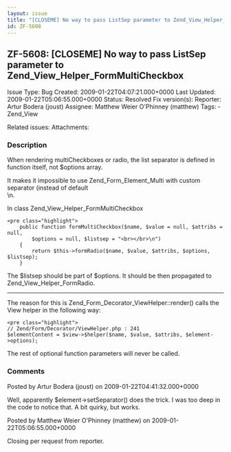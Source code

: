 ```yaml
---
layout: issue
title: "[CLOSEME] No way to pass ListSep parameter to Zend_View_Helper_FormMultiCheckbox"
id: ZF-5608
---
```


ZF-5608: [CLOSEME] No way to pass ListSep parameter to Zend\_View\_Helper\_FormMultiCheckbox
--------------------------------------------------------------------------------------------

 Issue Type: Bug Created: 2009-01-22T04:07:21.000+0000 Last Updated: 2009-01-22T05:06:55.000+0000 Status: Resolved Fix version(s): 
 Reporter:  Artur Bodera (joust)  Assignee:  Matthew Weier O'Phinney (matthew)  Tags: - Zend\_View
 
 Related issues: 
 Attachments: 
### Description

When rendering multiCheckboxes or radio, the list separator is defined in function itself, not $options array.

It makes it impossible to use Zend\_Form\_Element\_Multi with custom separator (instead of default   
\\n.

In class Zend\_View\_Helper\_FormMultiCheckbox

 
    <pre class="highlight">
        public function formMultiCheckbox($name, $value = null, $attribs = null,
            $options = null, $listsep = "<br></br>\n")
        {
            return $this->formRadio($name, $value, $attribs, $options, $listsep);
        }


The $listsep should be part of $options. It should be then propagated to Zend\_View\_Helper\_FormRadio.

- - - - - -

The reason for this is Zend\_Form\_Decorator\_ViewHelper::render() calls the View helper in the following way:

 
    <pre class="highlight">
    // Zend/Form/Decorator/ViewHelper.php : 241
    $elementContent = $view->$helper($name, $value, $attribs, $element->options);


The rest of optional function parameters will never be called.

 

 

### Comments

Posted by Artur Bodera (joust) on 2009-01-22T04:41:32.000+0000

Well, apparently $element->setSeparator() does the trick. I was too deep in the code to notice that. A bit quirky, but works.

 

 

Posted by Matthew Weier O'Phinney (matthew) on 2009-01-22T05:06:55.000+0000

Closing per request from reporter.

 

 